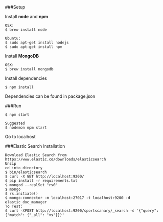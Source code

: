 ###Setup

Install **node** and **npm**
```
OSX:
$ brew install node

Ubuntu:
$ sudo apt-get install nodejs
$ sudo apt-get install npm
```

Install **MongoDB**
```
OSX:
$ brew install mongodb
```


Install dependencies
```
$ npm install
```

Dependencies can be found in package.json


###Run
```
$ npm start

Suggested
$ nodemon npm start
```
Go to localhost


###Elastic Search Installation
```
Download Elastic Search from https://www.elastic.co/downloads/elasticsearch
Unzip
cd into directory
$ bin/elasticsearch
$ curl -X GET http://localhost:9200/
$ pip install -r requirements.txt
$ mongod --replSet "rs0"
$ mongo
$ rs.initiate()
$ mongo-connector -m localhost:27017 -t localhost:9200 -d elastic_doc_manager
To Test:
$ curl -XPOST http://localhost:9200/sportscanary/_search -d '{"query": {"match": {"_all": "vs"}}}'
```
